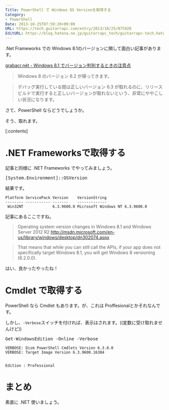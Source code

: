 ```yaml
---
Title: PowerShell で Windows OS Versionを取得する
Category:
- PowerShell
Date: 2013-10-25T07:59:20+09:00
URL: https://tech.guitarrapc.com/entry/2013/10/25/075920
EditURL: https://blog.hatena.ne.jp/guitarrapc_tech/guitarrapc-tech.hatenablog.com/atom/entry/12921228815711297210
---
```


.Net Frameworks での Windows 8.1のバージョンに関して面白い記事があります。

[grabacr.nét - Windows 8.1 でバージョン判別するときの注意点](http://grabacr.net/archives/1175)

> Windows 8 のバージョン 6.2 が帰ってきます。

> デバッグ実行している間は正しいバージョン 6.3 が取れるのに、リリース ビルドで実行すると正しいバージョンが取れないという、非常にややこしい状況になります。

さて、PowerShell ならどうでしょうか。

そう、取れます。

[:contents]


# .NET Frameworksで取得する

記事と同様に .NET Frameworks でやってみましょう。

<pre class="brush: powershell;">
[System.Environment]::OSVersion
</pre>

結果です。

```
Platform ServicePack Version    VersionString
-------- ----------- -------    -------------
 Win32NT             6.3.9600.0 Microsoft Windows NT 6.3.9600.0
```

記事にあるここですね。

> Operating system version changes in Windows 8.1 and Windows Server 2012 R2
> http://msdn.microsoft.com/en-us/library/windows/desktop/dn302074.aspx

> That means that while you can still call the APIs, if your app does not specifically target Windows 8.1, you will get Windows 8 versioning (6.2.0.0).


はい、良かったやったね！

# Cmdlet で取得する

PowerShell なら Cmdlet もあります。が、これは Proffesionalとかそれなんです。

しかし、```-Verbose```スイッチを付ければ、表示はされます。((変数に受け取れませんけど))

<pre class="brush: powershell;">
Get-WindowsEdition -Online -Verbose
</pre>

```
VERBOSE: Dism PowerShell Cmdlets Version 6.3.0.0
VERBOSE: Target Image Version 6.3.9600.16384


Edition : Professional
```

# まとめ

素直に .NET 使いましょう。
